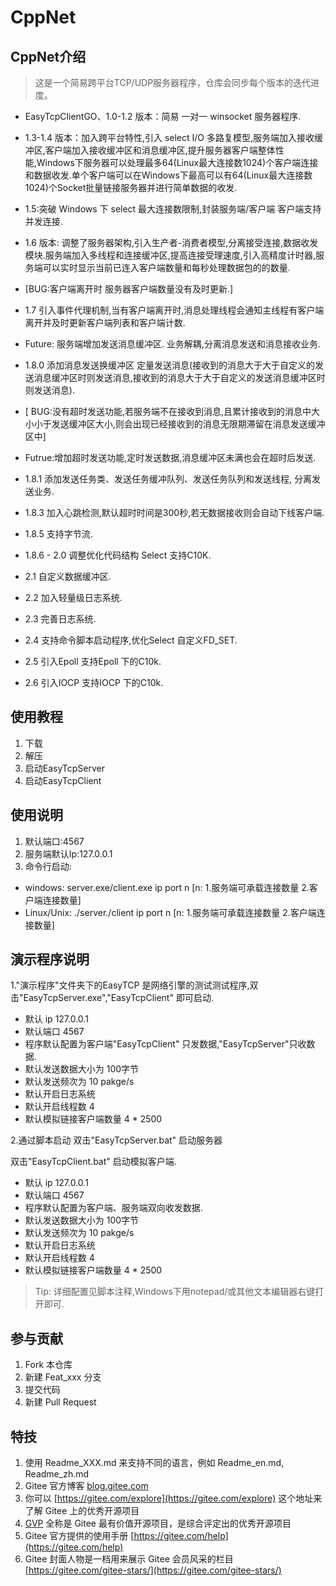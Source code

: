 # CppNet

## CppNet介绍
> 这是一个简易跨平台TCP/UDP服务器程序，仓库会同步每个版本的迭代进度。

- EasyTcpClientGO、1.0-1.2 版本：简易 一对一 winsocket 服务器程序.

- 1.3-1.4 版本：加入跨平台特性,引入 select I/O 多路复模型,服务端加入接收缓冲区,客户端加入接收缓冲区和消息缓冲区,提升服务器客户端整体性能,Windows下服务器可以处理最多64(Linux最大连接数1024)个客户端连接和数据收发.单个客户端可以在Windows下最高可以有64(Linux最大连接数1024)个Socket批量链接服务器并进行简单数据的收发.
- 1.5:突破 Windows 下 select 最大连接数限制,封装服务端/客户端 客户端支持并发连接.
- 1.6 版本: 调整了服务器架构,引入生产者-消费者模型,分离接受连接,数据收发模块.服务端加入多线程和连接缓冲区,提高连接受理速度,引入高精度计时器,服务端可以实时显示当前已连入客户端数量和每秒处理数据包的的数量.
- [BUG:客户端离开时 服务器客户端数量没有及时更新.]
- 1.7 引入事件代理机制,当有客户端离开时,消息处理线程会通知主线程有客户端离开并及时更新客户端列表和客户端计数. 
- Future: 服务端增加发送消息缓冲区. 业务解耦,分离消息发送和消息接收业务. 
- 1.8.0 添加消息发送换缓冲区 定量发送消息(接收到的消息大于大于自定义的发送消息缓冲区时则发送消息,接收到的消息大于大于自定义的发送消息缓冲区时则发送消息).
- [ BUG:没有超时发送功能,若服务端不在接收到消息,且累计接收到的消息中大小小于发送缓冲区大小,则会出现已经接收到的消息无限期滞留在消息发送缓冲区中]
- Futrue:增加超时发送功能,定时发送数据,消息缓冲区未满也会在超时后发送.
- 1.8.1 添加发送任务类、发送任务缓冲队列、发送任务队列和发送线程, 分离发送业务. 
- 1.8.3 加入心跳检测,默认超时时间是300秒,若无数据接收则会自动下线客户端.
- 1.8.5 支持字节流.
- 1.8.6 - 2.0 调整优化代码结构 Select 支持C10K.
- 2.1 自定义数据缓冲区.
- 2.2 加入轻量级日志系统.
- 2.3 完善日志系统.
- 2.4 支持命令脚本启动程序,优化Select 自定义FD_SET.
- 2.5 引入Epoll 支持Epoll 下的C10k.
- 2.6 引入IOCP 支持IOCP 下的C10k.

## 使用教程

1.  下载
2.  解压
3.  启动EasyTcpServer
4.  启动EasyTcpClient

## 使用说明

1.  默认端口:4567
2.  服务端默认Ip:127.0.0.1
3.  命令行启动:
- windows: server.exe/client.exe ip port n [n: 1.服务端可承载连接数量 2.客户端连接数量]
- Linux/Unix: ./server./client ip port n [n: 1.服务端可承载连接数量 2.客户端连接数量]

## 演示程序说明
1."演示程序"文件夹下的EasyTCP 是网络引擎的测试测试程序,双击"EasyTcpServer.exe","EasyTcpClient" 即可启动.

- 默认 ip 127.0.0.1
- 默认端口 4567
- 程序默认配置为客户端"EasyTcpClient" 只发数据,"EasyTcpServer"只收数据.
- 默认发送数据大小为 100字节
- 默认发送频次为 10 pakge/s
- 默认开启日志系统
- 默认开启线程数 4 
- 默认模拟链接客户端数量 4 * 2500


2.通过脚本启动
双击"EasyTcpServer.bat" 启动服务器

双击"EasyTcpClient.bat" 启动模拟客户端.

- 默认 ip 127.0.0.1
- 默认端口 4567
- 程序默认配置为客户端、服务端双向收发数据.
- 默认发送数据大小为 100字节
- 默认发送频次为 10 pakge/s
- 默认开启日志系统
- 默认开启线程数 4 
- 默认模拟链接客户端数量 4 * 2500

> Tip: 详细配置见脚本注释,Windows下用notepad/或其他文本编辑器右键打开即可.

## 参与贡献

1.  Fork 本仓库
2.  新建 Feat_xxx 分支
3.  提交代码
4.  新建 Pull Request


## 特技

1.  使用 Readme\_XXX.md 来支持不同的语言，例如 Readme\_en.md, Readme\_zh.md
2.  Gitee 官方博客 [blog.gitee.com](https://blog.gitee.com)
3.  你可以 [https://gitee.com/explore](https://gitee.com/explore) 这个地址来了解 Gitee 上的优秀开源项目
4.  [GVP](https://gitee.com/gvp) 全称是 Gitee 最有价值开源项目，是综合评定出的优秀开源项目
5.  Gitee 官方提供的使用手册 [https://gitee.com/help](https://gitee.com/help)
6.  Gitee 封面人物是一档用来展示 Gitee 会员风采的栏目 [https://gitee.com/gitee-stars/](https://gitee.com/gitee-stars/)
